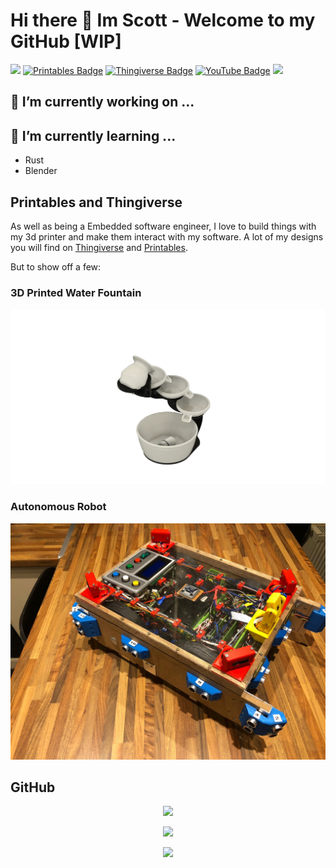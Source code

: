 # Hi there 👋 Im Scott - Welcome to my GitHub [WIP]

[![](https://img.shields.io/badge/LinkedIn-0077B5?style=for-the-badge&logo=linkedin&logoColor=whit)](https://www.linkedin.com/in/scott-gibb-ces/)
[![Printables Badge](https://img.shields.io/badge/Printables-ScotGibb-FF4500?style=flat&logo=printables&logoColor=white)](https://www.printables.com/@ScottGibb_242109)
[![Thingiverse Badge](https://img.shields.io/badge/Thingiverse-ScotGibb-248BFB?style=flat&logo=thingiverse&logoColor=white)](https://www.thingiverse.com/scottgibb/designs)
[![YouTube Badge](https://img.shields.io/badge/YouTube-ScotGibb-FF0000?style=flat&logo=youtube&logoColor=white)](https://www.youtube.com/channel/UCcHh5Y5p9DM8XwAcHCCgk1g/videos)
![](https://komarev.com/ghpvc/?username=scottgibb&color=red)

## 🔭 I’m currently working on ...

## 🌱 I’m currently learning ...

- Rust
- Blender

## Printables and Thingiverse

As well as being a Embedded software engineer, I love to build things with my 3d printer and make them interact with my software. A lot of my designs you will find on [Thingiverse]() and [Printables]().

But to show off a few:

### 3D Printed Water Fountain

![Water Fountain](img/water%20fountain.png)

### Autonomous Robot

![Autonomous Robot](img/autonomous%20robot.jpeg)

## GitHub

<center>
<p><img src="https://github-readme-stats.vercel.app/api?username=scottgibb&theme=gruvbox&show_icons=true&hide=issues,contribs" /></p>
<p><img src="https://github-readme-streak-stats.herokuapp.com?user=scottgibb&theme=gruvbox" width="700"/></p>
<p><img src="https://github-readme-stats.vercel.app/api/top-langs/?username=scottgibb&exclude_repo=Balena-Flask-React-TypeScript&layout=compact&langs_count=10&theme=gruvbox" /></p>
</center>
